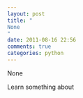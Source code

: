 ```yaml
---
layout: post
title: "
None
"
date: 2011-08-16 22:56
comments: true
categories: python
---
```


None


Learn something about 

